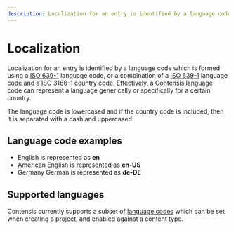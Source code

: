 ```yaml
---
description: Localization for an entry is identified by a language code which is formed using a ISO 639-1 language code, or a combination of a ISO 639-1 language code and a ISO 3166-1 country code. 
---
```

# Localization
Localization for an entry is identified by a language code which is formed using a [ISO 639-1](https://en.wikipedia.org/wiki/ISO_639-1) language code, or a combination of a [ISO 639-1](https://en.wikipedia.org/wiki/ISO_639-1) language code and a [ISO 3166-1](https://en.wikipedia.org/wiki/ISO_3166-1) country code. Effectively, a Contensis language code can represent a language generically or specifically for a certain country.

The language code is lowercased and if the country code is included, then it is separated with a dash and uppercased.

## Language code examples

- English is represented as **en**
- American English is represented as **en-US**
- Germany German is represented as **de-DE**

## Supported languages
Contensis currently supports a subset of [language codes](https://zenhub.zengenti.com/Contensis/12.0/kb/content-types-and-entries/entries/multi-language-support.aspx) which can be set when creating a project, and enabled against a content type.
